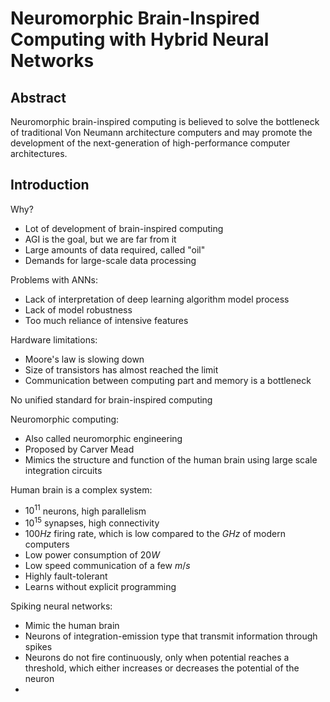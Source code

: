 # Neuromorphic Brain-Inspired Computing with Hybrid Neural Networks

## Abstract

Neuromorphic brain-inspired computing is believed to solve the bottleneck of traditional Von Neumann architecture computers and may promote the development of the next-generation of high-performance computer architectures.

## Introduction

Why?

- Lot of development of brain-inspired computing
- AGI is the goal, but we are far from it
- Large amounts of data required, called "oil"
- Demands for large-scale data processing

Problems with ANNs:

- Lack of interpretation of deep learning algorithm model process
- Lack of model robustness
- Too much reliance of intensive features

Hardware limitations:

- Moore's law is slowing down
- Size of transistors has almost reached the limit
- Communication between computing part and memory is a bottleneck

No unified standard for brain-inspired computing

Neuromorphic computing:

- Also called neuromorphic engineering
- Proposed by Carver Mead
- Mimics the structure and function of the human brain using large scale integration circuits

Human brain is a complex system:

- $10^{11}$ neurons, high parallelism
- $10^{15}$ synapses, high connectivity
- $100 Hz$ firing rate, which is low compared to the $GHz$ of modern computers
- Low power consumption of $20W$
- Low speed communication of a few $m/s$
- Highly fault-tolerant
- Learns without explicit programming

Spiking neural networks:

- Mimic the human brain
- Neurons of integration-emission type that transmit information through spikes
- Neurons do not fire continuously, only when potential reaches a threshold, which either increases or decreases the potential of the neuron
-
